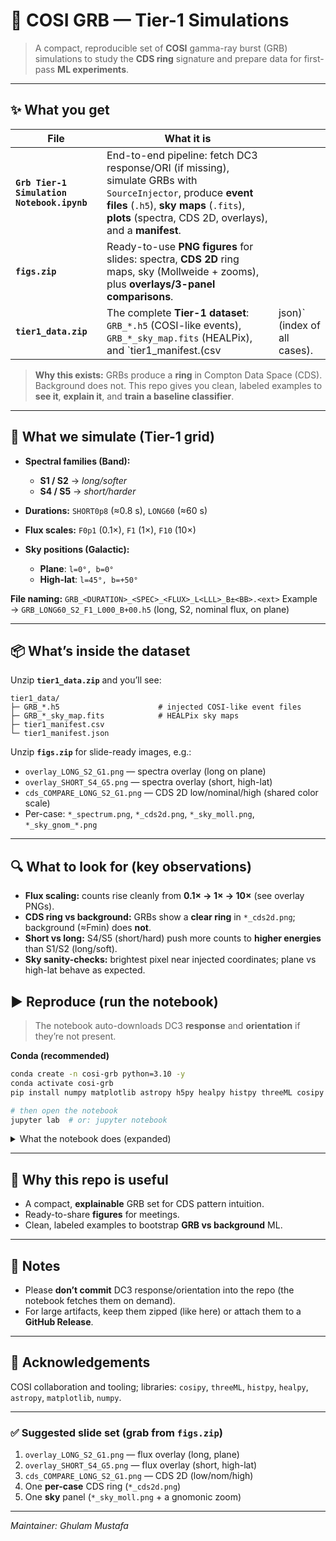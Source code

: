# 🚀 COSI GRB — Tier-1 Simulations
> A compact, reproducible set of **COSI** gamma-ray burst (GRB) simulations to study the **CDS ring** signature and prepare data for first-pass **ML experiments**.
---

## ✨ What you get

| File                                       | What it is                                                                                                                                                                                                         |                               |
| ------------------------------------------ | ------------------------------------------------------------------------------------------------------------------------------------------------------------------------------------------------------------------ | ----------------------------- |
| **`Grb Tier-1 Simulation Notebook.ipynb`** | End-to-end pipeline: fetch DC3 response/ORI (if missing), simulate GRBs with `SourceInjector`, produce **event files** (`.h5`), **sky maps** (`.fits`), **plots** (spectra, CDS 2D, overlays), and a **manifest**. |                               |
| **`figs.zip`**                             | Ready-to-use **PNG figures** for slides: spectra, **CDS 2D** ring maps, sky (Mollweide + zooms), plus **overlays/3-panel comparisons**.                                                                            |                               |
| **`tier1_data.zip`**                       | The complete **Tier-1 dataset**: `GRB_*.h5` (COSI-like events), `GRB_*_sky_map.fits` (HEALPix), and \`tier1\_manifest.(csv                                                                                         | json)\` (index of all cases). |

> **Why this exists:** GRBs produce a **ring** in Compton Data Space (CDS). Background does not. This repo gives you clean, labeled examples to **see it**, **explain it**, and **train a baseline classifier**.

---

## 🧪 What we simulate (Tier-1 grid)

* **Spectral families (Band):**

  * **S1 / S2** → *long/softer*
  * **S4 / S5** → *short/harder*
* **Durations:** `SHORT0p8` (≈0.8 s), `LONG60` (≈60 s)
* **Flux scales:** `F0p1` (0.1×), `F1` (1×), `F10` (10×)
* **Sky positions (Galactic):**

  * **Plane**: `l=0°, b=0°`
  * **High-lat**: `l=45°, b=+50°`

**File naming:**
`GRB_<DURATION>_<SPEC>_<FLUX>_L<LLL>_B±<BB>.<ext>`
Example → `GRB_LONG60_S2_F1_L000_B+00.h5` (long, S2, nominal flux, on plane)

---

## 📦 What’s inside the dataset

Unzip **`tier1_data.zip`** and you’ll see:

```
tier1_data/
├─ GRB_*.h5                      # injected COSI-like event files
├─ GRB_*_sky_map.fits            # HEALPix sky maps
├─ tier1_manifest.csv
└─ tier1_manifest.json
```

Unzip **`figs.zip`** for slide-ready images, e.g.:

* `overlay_LONG_S2_G1.png` — spectra overlay (long on plane)
* `overlay_SHORT_S4_G5.png` — spectra overlay (short, high-lat)
* `cds_COMPARE_LONG_S2_G1.png` — CDS 2D low/nominal/high (shared color scale)
* Per-case: `*_spectrum.png`, `*_cds2d.png`, `*_sky_moll.png`, `*_sky_gnom_*.png`

---

## 🔍 What to look for (key observations)

* **Flux scaling:** counts rise cleanly from **0.1× → 1× → 10×** (see overlay PNGs).
* **CDS ring vs background:** GRBs show a **clear ring** in `*_cds2d.png`; background (≈Fmin) does **not**.
* **Short vs long:** S4/S5 (short/hard) push more counts to **higher energies** than S1/S2 (long/soft).
* **Sky sanity-checks:** brightest pixel near injected coordinates; plane vs high-lat behave as expected.

## ▶️ Reproduce (run the notebook)

> The notebook auto-downloads DC3 **response** and **orientation** if they’re not present.

**Conda (recommended)**

```bash
conda create -n cosi-grb python=3.10 -y
conda activate cosi-grb
pip install numpy matplotlib astropy h5py healpy histpy threeML cosipy

# then open the notebook
jupyter lab  # or: jupyter notebook
```

<details>
<summary>What the notebook does (expanded)</summary>

1. Sets up I/O paths.
2. **Fetches** the imaging response & orientation (once).
3. Defines **Band** spectra presets (S1/S2/S4/S5).
4. Chooses two **sky** positions (plane & high-lat).
5. Builds the **Tier-1 grid** (durations × spectra × flux × sky).
6. Runs **SourceInjector** → writes one `.h5` per case.
7. Converts to **HEALPix** → writes `*_sky_map.fits`.
8. Produces **plots** (spectra, CDS 2D, sky, overlays/3-panel).
9. Saves a **manifest** (`tier1_manifest.csv|json`) with all parameters + filenames.

</details>

---

## 🧭 Why this repo is useful

* A compact, **explainable** GRB set for CDS pattern intuition.
* Ready-to-share **figures** for meetings.
* Clean, labeled examples to bootstrap **GRB vs background** ML.

---

## 📌 Notes

* Please **don’t commit** DC3 response/orientation into the repo (the notebook fetches them on demand).
* For large artifacts, keep them zipped (like here) or attach them to a **GitHub Release**.

---

## 🙏 Acknowledgements

COSI collaboration and tooling; libraries: `cosipy`, `threeML`, `histpy`, `healpy`, `astropy`, `matplotlib`, `numpy`.

---

### ✅ Suggested slide set (grab from `figs.zip`)

1. `overlay_LONG_S2_G1.png` — flux overlay (long, plane)
2. `overlay_SHORT_S4_G5.png` — flux overlay (short, high-lat)
3. `cds_COMPARE_LONG_S2_G1.png` — CDS 2D (low/nom/high)
4. One **per-case** CDS ring (`*_cds2d.png`)
5. One **sky** panel (`*_sky_moll.png` + a gnomonic zoom)

---

*Maintainer: Ghulam Mustafa*

